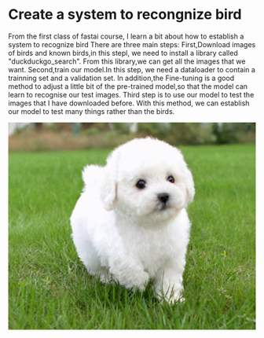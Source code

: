 # Create a system to recongnize  bird
From the  first class of fastai course, I learn a bit about how to establish a system to recognize bird
There are three main steps:
First,Download images of birds and known birds,in this stepl, we need to install a library called "duckduckgo_search".
From this library,we can get all the images that we want.
Second,train our model.In this step, we need a dataloader to contain a trainning set and a validation set. 
In addition,the Fine-tuning is a good method to adjust a little bit of the pre-trained model,so that the model can learn to recognise our test images.
Third step is to use our model to test the images that I have downloaded before.
With this method, we can establish our model to test many things rather than the birds.


![Image of my lucky dog](images/pet_dog.jpeg)
